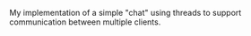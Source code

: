 My implementation of a simple "chat" using threads to support communication between multiple clients.
